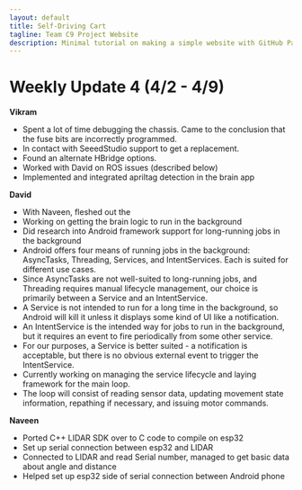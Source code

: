 ```yaml
---
layout: default
title: Self-Driving Cart
tagline: Team C9 Project Website
description: Minimal tutorial on making a simple website with GitHub Pages
---
```


# Weekly Update 4 (4/2 - 4/9)

**Vikram**

+ Spent a lot of time debugging the chassis. Came to the conclusion that the
  fuse bits are incorrectly programmed.
+ In contact with SeeedStudio support to get a replacement.
+ Found an alternate HBridge options.
+ Worked with David on ROS issues (described below)
+ Implemented and integrated apriltag detection in the brain app

**David**

+ With Naveen, fleshed out the 
+ Working on getting the brain logic to run in the background
+ Did research into Android framework support for long-running jobs in the background
+ Android offers four means of running jobs in the background: AsyncTasks, Threading, Services,
  and IntentServices. Each is suited for different use cases.
+ Since AsyncTasks are not well-suited to long-running jobs, and Threading requires manual 
  lifecycle management, our choice is primarily between a Service and an IntentService.
+ A Service is not intended to run for a long time in the background, so Android will kill it unless
  it displays some kind of UI like a notification.
+ An IntentService is the intended way for jobs to run in the background, but it requires an event to
  fire periodically from some other service.
+ For our purposes, a Service is better suited - a notification is acceptable, but there is no
  obvious external event to trigger the IntentService.
+ Currently working on managing the service lifecycle and laying framework for the main loop.
+ The loop will consist of reading sensor data, updating movement state information, repathing if
  necessary, and issuing motor commands.

**Naveen**

+ Ported C++ LIDAR SDK over to C code to compile on esp32
+ Set up serial connection between esp32 and LIDAR
+ Connected to LIDAR and read Serial number, managed to get basic data about angle and distance
+ Helped set up esp32 side of serial connection between Android phone

